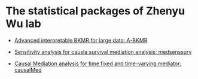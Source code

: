 
<!-- README.md is generated from README.Rmd. Please edit that file -->
<!-- badges: start -->
<!-- badges: end -->

# The statistical packages of Zhenyu Wu lab

- [Advanced interpretable BKMR for large data:
  A-BKMR](https://github.com/Guo-yi-y/A-BKMR)

- [Sensitivity analysis for causla survival mediation analysis:
  medsenssurv](https://github.com/Guo-yi-y/medsenssurv)

- [Causal Mediation analysis for time fixed and time-varying mediator:
  causalMed](https://github.com/adayim/causalMed/tree/dev)
